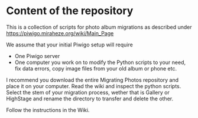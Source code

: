 # Content of the repository

This is a collection of scripts for photo album migrations as described under https://piwigo.miraheze.org/wiki/Main_Page

We assume that your initial Piwigo setup will require 

* One Piwigo server
* One computer you work on to modify the Python scripts to your need, fix data errors, copy image files from your old album or phone etc.

I recommend you download the entire Migrating Photos repository and place it on your computer. Read the wiki and inspect the python scripts. Select the stem of your migration process, wether that is Gallery or HighStage and rename the directory to transfer and delete the other.

Follow the instructions in the Wiki.
